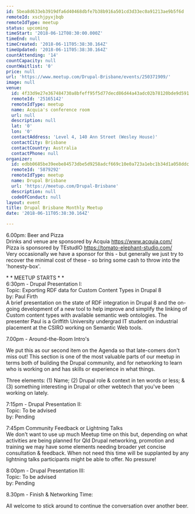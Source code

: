 ```yaml
---
id: 5bea8d633eb3919dfa6d40468dbfe7b38b916a501cd3d33ec0a91213ae9b5f6d
remoteId: xschjpyxjbqb
remoteIdType: meetup
status: upcoming
timeStart: '2018-06-12T08:30:00.000Z'
timeEnd: null
timeCreated: '2018-06-11T05:38:30.164Z'
timeUpdated: '2018-06-11T05:38:30.164Z'
countAttending: '14'
countCapacity: null
countWaitlist: '0'
price: null
url: 'https://www.meetup.com/Drupal-Brisbane/events/250371909/'
image: null
venue:
  id: 4f33d9e27e367484730a8bfeff95f5d77decd86d44a43adc02b78120bde9d591
  remoteId: '25165142'
  remoteIdType: meetup
  name: Acquia's conference room
  url: null
  description: null
  lat: '0'
  lon: '0'
  contactAddress: 'Level 4, 140 Ann Street (Wesley House)'
  contactCity: Brisbane
  contactCountry: Australia
  contactPhone: null
organizer:
  id: edbb0685be39eebe84573dbe5d9258adcf669c10e0a723a1ebc1b34d1a058ddc
  remoteId: '5879292'
  remoteIdType: meetup
  name: Drupal Brisbane
  url: 'https://meetup.com/Drupal-Brisbane'
  description: null
  codeOfConduct: null
layout: event
title: Drupal Brisbane Monthly Meetup
date: '2018-06-11T05:38:30.164Z'

---
```

<p>6.00pm: Beer and Pizza<br/>Drinks and venue are sponsored by Acquia <a href="https://www.acquia.com/" class="linkified">https://www.acquia.com/</a><br/>Pizza is sponsored by TEstudIO <a href="https://tomato-elephant-studio.com/" class="linkified">https://tomato-elephant-studio.com/</a><br/>Very occasionally we have a sponsor for this - but generally we just try to recover the minimal cost of these - so bring some cash to throw into the 'honesty-box'.</p> <p>* * MEETUP STARTS * *<br/>6:30pm - Drupal Presentation I:<br/>Topic: Exporting RDF data for Custom Content Types in Drupal 8<br/>by: Paul Firth<br/>A brief presentation on the state of RDF integration in Drupal 8 and the on-going development of a new tool to help improve and simplify the linking of Custom content types with available semantic web ontologies. The presenter Paul is a Griffith University undergrad IT student on industrial placement at the CSIRO working on Semantic Web tools.</p> <p>7.00pm - Around-the-Room Intro's</p> <p>We put this as our second item on the Agenda so that late-comers don't miss out! This section is one of the most valuable parts of our meetup in terms both of building the Drupal community, and for networking to learn who is working on and has skills or experience in what things.</p> <p>Three elements: (1) Name; (2) Drupal role &amp; context in ten words or less; &amp; (3) something interesting in Drupal or other webtech that you've been working on lately.</p> <p>7:15pm - Drupal Presentation II:<br/>Topic: To be advised<br/>by: Pending</p> <p>7:45pm Community Feedback or Lightning Talks<br/>We don't want to use up much Meetup time on this but, depending on what activities are being planned for Qld Drupal networking, promotion and training we may have some elements needing broader yet concise consultation &amp; feedback. When not need this time will be supplanted by any lightning talks participants might be able to offer. No pressure!</p> <p>8:00pm - Drupal Presentation III:<br/>Topic: To be advised<br/>by: Pending</p> <p>8.30pm - Finish &amp; Networking Time:</p> <p>All welcome to stick around to continue the conversation over another beer.</p>
